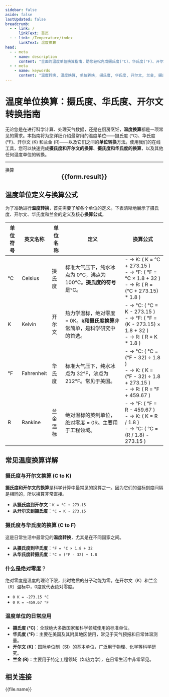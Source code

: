 ```yaml
---
sidebar: false
aside: false
lastUpdated: false
breadcrumb:
  - - link: /
      linkText: 首页
  - - link: /Temperature/index
      linkText: 温度换算
head:
  - - meta
    - name: description
      content: "全面的温度单位换算指南，助您轻松完成摄氏度(°C)、华氏度(°F)、开尔文(K)和兰金(R)之间的转换。本文提供详细的温度换算公式、在线计算器和常见问题解答，是您进行科学研究、学习或日常生活中进行温度转换、单位转换的必备工具。"
  - - meta
    - name: keywords
      content: "温度转换, 温度换算, 单位转换, 摄氏度, 华氏度, 开尔文, 兰金, 摄氏度与开尔文换算, 摄氏度和华氏度的换算, 华氏度转摄氏度, k和摄氏度换算, 摄氏度的符号"
---
```

# 温度单位换算：摄氏度、华氏度、开尔文转换指南

无论您是在进行科学计算、处理天气数据，还是在厨房烹饪，**温度换算**都是一项常见的需求。本指南将为您详细介绍最常用的温度单位——摄氏度 (°C)、华氏度 (°F)、开尔文 (K) 和兰金 (R)——以及它们之间的**单位转换**方法。使用我们的在线工具，您可以快速完成**摄氏度和开尔文的换算**、**摄氏度和华氏度的换算**，以及其他任何温度单位的转换。

---
<script setup>
import { onMounted, reactive, inject ,ref  } from 'vue'
import { NButton,NForm ,NFormItem,NInput,NInputNumber,NSelect,NCard,useMessage,NGrid ,NGi  } from 'naive-ui'
import { defineClientComponent } from 'vitepress'
import { Temperature } from '../../files';
const seoKey = [
  '摄氏度与开尔文换算',
  '摄氏度的符号',
  '温度转换',
  'k和摄氏度换算',
  '温度换算',
  '摄氏度和开尔文的换算',
  '开尔文和摄氏度的换算',
  '摄氏度和华氏度的换算',
  '华氏度转摄氏度',
  '单位转换',
  '摄氏度',
  '摄氏度符号 °c  '
]
const convert = inject('convert')
const options =  [
  { label: '摄氏度 (°C)', value: 'C' },
  { label: '开尔文 (K)', value: 'K' },
  { label: '华氏度 (°F)', value: 'F' },
  { label: '兰金度 (R)', value: 'R' }
];
const formRef = ref(null);
const rules = {
  number:{
    required: true,
    type: 'number',
    trigger: "blur",
    message: '请输入数字'
  },
  to:{
    required: true,
    trigger: "select",
    message: '请选择转换单位'
  },
  from:{
    required: true,
    trigger: "select",
    message: '请选择原始单位'
  }
}
const form = reactive({
  number:null,
  to:'',
  from:'',
  result:'',
  title:'温度单位换算',
})
const convertHandler = (e) => {
   e.preventDefault();
  formRef.value?.validate((errors)=>{
    if (!errors) {
      form.result = `${form.number}${form.from} = ${convert(form.number).from(form.from).to(form.to)}${form.to}`
    }
  })
}
</script>

<n-form size="large" :model="form" ref='formRef' :rules="rules">
  <n-form-item label="数值"  path="number">
    <n-input-number size="large" style="width:100%" :min="0" v-model:value="form.number"   placeholder="请输入要换算的数值" />
  </n-form-item>
  <n-form-item label="从" path="from">
    <n-select  size="large" :options="options" v-model:value="form.from" placeholder="请选择原始单位" />
  </n-form-item>
  <n-form-item label="到" path="to">
    <n-select  size="large" :options="options" v-model:value="form.to" placeholder="请选择换算单位" />
  </n-form-item>
  <n-form-item>
    <n-button type="info" style="width:100%" @click="convertHandler">换算</n-button>
  </n-form-item>
</n-form>
<n-card
  title="温度换算结果"
  :segmented="{
    content: true,
    footer: 'soft',
  }"
>
  <div  style="text-align:center;font-size:20px;">
    <strong>{{form.result}}</strong>
  </div>
  <template #footer>
    <div>
      <span v-for="item of seoKey">{{item}}，</span>
    </div>
  </template>
</n-card>

## 温度单位定义与换算公式

为了准确进行**温度转换**，首先需要了解各个单位的定义。下表清晰地展示了摄氏度、开尔文、华氏度和兰金的定义及核心**换算公式**。

| 单位符号 | 英文名称 | 单位名称   | 定义                                                                                     | 换算公式                                                                                     |
|----------|----------|------------|------------------------------------------------------------------------------------------|---------------------------------------------------------------------------------------------|
| °C       | Celsius| 摄氏度      | 标准大气压下，纯水冰点为 0°C，沸点为 100°C。**摄氏度的符号**是°C。                           | - → K: ( K = °C + 273.15 )  <br> - → °F: ( °F = °C × 1.8 + 32 )  <br> - → R: ( R = (°C + 273.15) * 1.8 )  |
| K        | Kelvin| 开尔文      | 热力学温标，绝对零度 = 0K。**k和摄氏度换算**非常简单，是科学研究中的首选。    | - → °C: ( °C = K - 273.15 )  <br> - → °F: ( °F = (K - 273.15) × 1.8 + 32 )  <br> - → R: ( R = K * 1.8 )     |
| °F       | Fahrenheit  | 华氏度      | 标准大气压下，纯水冰点为 32°F，沸点为 212°F。常见于美国。                     | - → °C: ( °C = (°F - 32) ÷ 1.8 )  <br> - → K: ( K = (°F - 32) ÷ 1.8 + 273.15 )  <br> - → R: ( R = °F + 459.67 )  |
| R       | Rankine | 兰金温标    | 绝对温标的英制单位，绝对零度 = 0R。主要用于工程领域。                             | - → °F: ( °F = R - 459.67 )  <br> - → K: ( K = R / 1.8 )  <br> - → °C: ( °C = (R / 1.8) - 273.15 ) |

## 常见温度换算详解

### 摄氏度与开尔文换算 (C to K)
**摄氏度和开尔文的换算**是科学计算中最常见的换算之一。因为它们的温标刻度间隔是相同的，所以换算非常直接。
- **从摄氏度到开尔文**：`K = °C + 273.15`
- **从开尔文到摄氏度**：`°C = K - 273.15`

### 摄氏度与华氏度的换算 (C to F)
这是日常生活中最常见的**温度转换**，尤其是在不同国家之间。
- **从摄氏度到华氏度**：`°F = °C × 1.8 + 32`
- **从华氏度转摄氏度**：`°C = (°F - 32) ÷ 1.8`

### 什么是绝对零度？
绝对零度是温度的理论下限，此时物质的分子动能为零。在开尔文（K）和兰金（R）温标中，0度就代表绝对零度。
- `0 K = -273.15 °C`
- `0 R = -459.67 °F`

### 温度单位的日常应用
- **摄氏度 (°C)**：全球绝大多数国家和科学领域使用的标准单位。
- **华氏度 (°F)**：主要在美国及其附属地区使用，常见于天气预报和日常体温测量。
- **开尔文 (K)**：国际单位制（SI）的基本单位，广泛用于物理、化学等科学研究。
- **兰金 (R)**：主要用于特定工程领域（如热力学），在日常生活中非常罕见。

## 相关连接
<n-grid x-gap="12" :cols="2">
  <n-gi v-for="(file, index) in Temperature" :key="index">
    <n-button
      text
      tag="a"
      :href="file.path"
      type="info"
    >
      {{file.name}}
    </n-button>
  </n-gi>
</n-grid>